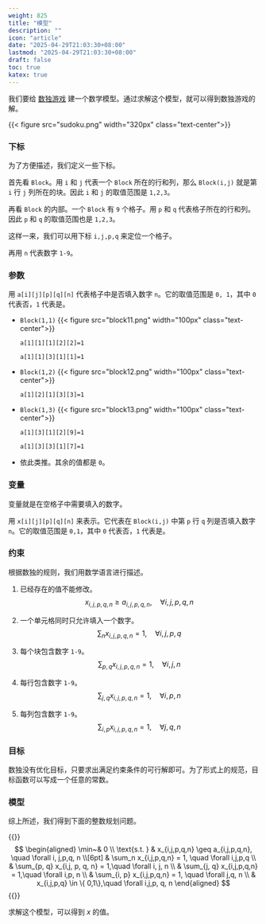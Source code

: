 ```yaml
---
weight: 825
title: "模型"
description: ""
icon: "article"
date: "2025-04-29T21:03:30+08:00"
lastmod: "2025-04-29T21:03:30+08:00"
draft: false
toc: true
katex: true
---
```


我们要给 [数独游戏](sudoku#数独游戏) 建一个数学模型。通过求解这个模型，就可以得到数独游戏的解。

{{< figure src="sudoku.png" width="320px" class="text-center">}}


### 下标

为了方便描述，我们定义一些下标。

首先看 `Block`。用 `i` 和 `j` 代表一个 `Block` 所在的行和列，那么 `Block(i,j)` 就是第 `i` 行 `j` 列所在的块。因此 `i` 和 `j` 的取值范围是 `1,2,3`。

再看 `Block` 的内部。一个 `Block` 有 `9` 个格子。用 `p` 和 `q` 代表格子所在的行和列。因此 `p` 和 `q` 的取值范围也是 `1,2,3`。

这样一来，我们可以用下标 `i,j,p,q` 来定位一个格子。

再用 `n` 代表数字 `1-9`。

### 参数

用 `a[i][j][p][q][n]` 代表格子中是否填入数字 `n`。它的取值范围是 `0, 1`，其中 `0` 代表否，`1` 代表是。

* `Block(1,1)`
{{< figure src="block11.png" width="100px" class="text-center">}}	

	`a[1][1][1][2][2]=1`

	`a[1][1][3][1][1]=1`

* `Block(1,2)`
{{< figure src="block12.png" width="100px" class="text-center">}}
	
	`a[1][2][1][3][3]=1`

* `Block(1,3)`
	{{< figure src="block13.png" width="100px" class="text-center">}}

	`a[1][3][1][2][9]=1`
	
	`a[1][3][3][1][7]=1`
	
* 依此类推。其余的值都是 `0`。

### 变量

变量就是在空格子中需要填入的数字。

用 `x[i][j][p][q][n]` 来表示。它代表在 `Block(i,j)` 中第 `p` 行 `q` 列是否填入数字 `n`。它的取值范围是 `0,1`，其中 `0` 代表否，`1` 代表是。

### 约束

根据数独的规则，我们用数学语言进行描述。

1. 已经存在的值不能修改。
$$
x_{i,j,p,q, n} \geq a_{i,j,p,q,n},\quad \forall i,j,p,q, n
$$

2. 一个单元格同时只允许填入一个数字。
$$
\sum_n x_{i,j,p,q,n} = 1, \quad \forall i,j,p,q
$$

3. 每个块包含数字 `1-9`。
$$
\sum_{p, q} x_{i,j, p, q, n} = 1,\quad \forall i, j, n
$$

4. 每行包含数字 `1-9`。
$$
\sum_{j, q} x_{i,j,p,q,n} = 1, \quad \forall i,p, n
$$

5. 每列包含数字 `1-9`。 
$$
\sum_{i, p} x_{i,j,p,q,n} = 1, \quad \forall j,q, n
$$

### 目标

数独没有优化目标，只要求出满足约束条件的可行解即可。为了形式上的规范，目标函数可以写成一个任意的常数。

### 模型

综上所述，我们得到下面的整数规划问题。

{{<katex>}}
$$
\begin{aligned}
\min~& 0 \\
\text{s.t. } & x_{i,j,p,q,n} \geq a_{i,j,p,q,n}, \quad \forall i, j,p,q, n \\[6pt]
& \sum_n x_{i,j,p,q,n} = 1, \quad \forall i,j,p,q \\
& \sum_{p, q} x_{i,j, p, q, n} = 1,\quad  \forall i, j, n \\
& \sum_{j, q} x_{i,j,p,q,n} = 1,\quad  \forall i,p, n \\
& \sum_{i, p} x_{i,j,p,q,n} = 1, \quad \forall j,q, n \\
& x_{i,j,p,q} \in \{ 0,1\},\quad \forall i,j,p, q, n
\end{aligned}
$$
{{</katex>}}

求解这个模型，可以得到 $x$ 的值。